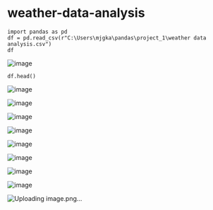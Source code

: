 # weather-data-analysis
```
import pandas as pd
df = pd.read_csv(r"C:\Users\mjgka\pandas\project_1\weather data analysis.csv")
df
```
![image](https://github.com/user-attachments/assets/fa1afda9-ea45-408a-893a-be018c0c1a43)

```
df.head()
```
![image](https://github.com/user-attachments/assets/b8dfc71f-c662-4ee0-b50f-1c6da25b059a)

![image](https://github.com/user-attachments/assets/c3451881-7d56-4029-8520-9efcf4acc3d2)

![image](https://github.com/user-attachments/assets/502d9221-bc6d-415d-8804-7479df0be398)

![image](https://github.com/user-attachments/assets/cda4b90b-651e-4995-9e9e-793e2945e49b)

![image](https://github.com/user-attachments/assets/c5662f0f-b518-4d77-a0a4-49f45719079a)

![image](https://github.com/user-attachments/assets/3ee35702-f418-486e-89a7-95b902fca46e)

![image](https://github.com/user-attachments/assets/c417c576-2e53-453f-b28e-7f38fcc3aa6a)

![image](https://github.com/user-attachments/assets/daa7a9e1-2c31-43f9-86a1-e4837a671c11)

![Uploading image.png…]()


